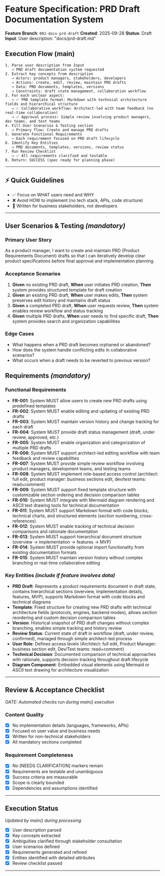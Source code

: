 # Feature Specification: PRD Draft Documentation System

**Feature Branch**: `002-docs-prd-draft` **Created**: 2025-09-28 **Status**:
Draft **Input**: User description: "docs/prd-draft.md"

## Execution Flow (main)

```
1. Parse user description from Input
   → PRD draft documentation system requested
2. Extract key concepts from description
   → Actors: product managers, stakeholders, developers
   → Actions: create, edit, review, maintain PRD drafts
   → Data: PRD documents, templates, versions
   → Constraints: draft state management, collaboration workflow
3. For each unclear aspect:
   → ✅ PRD template format: Markdown with technical architecture fields and hierarchical structure
   → ✅ Collaborative workflow: Architect-led with team feedback (no real-time collaboration)
   → ✅ Approval process: Simple review involving product managers, dev teams, and test teams
4. Fill User Scenarios & Testing section
   → Primary flow: Create and manage PRD drafts
5. Generate Functional Requirements
   → Each requirement focused on PRD draft lifecycle
6. Identify Key Entities
   → PRD documents, templates, versions, review status
7. Run Review Checklist
   → ✅ All requirements clarified and testable
8. Return: SUCCESS (spec ready for planning phase)
```

---

## ⚡ Quick Guidelines

- ✅ Focus on WHAT users need and WHY
- ❌ Avoid HOW to implement (no tech stack, APIs, code structure)
- 👥 Written for business stakeholders, not developers

---

## User Scenarios & Testing _(mandatory)_

### Primary User Story

As a product manager, I want to create and maintain PRD (Product Requirements
Document) drafts so that I can iteratively develop clear product specifications
before final approval and implementation planning.

### Acceptance Scenarios

1. **Given** no existing PRD draft, **When** user initiates PRD creation,
   **Then** system provides structured template for draft creation
2. **Given** an existing PRD draft, **When** user makes edits, **Then** system
   preserves edit history and maintains draft status
3. **Given** a completed PRD draft, **When** user requests review, **Then**
   system enables review workflow and status tracking
4. **Given** multiple PRD drafts, **When** user needs to find specific draft,
   **Then** system provides search and organization capabilities

### Edge Cases

- What happens when a PRD draft becomes orphaned or abandoned?
- How does the system handle conflicting edits in collaborative scenarios?
- What occurs when a draft needs to be reverted to previous version?

## Requirements _(mandatory)_

### Functional Requirements

- **FR-001**: System MUST allow users to create new PRD drafts using predefined
  templates
- **FR-002**: System MUST enable editing and updating of existing PRD drafts
- **FR-003**: System MUST maintain version history and change tracking for each
  draft
- **FR-004**: System MUST provide draft status management (draft, under review,
  approved, etc.)
- **FR-005**: System MUST enable organization and categorization of multiple PRD
  drafts
- **FR-006**: System MUST support architect-led editing workflow with team
  feedback and review capabilities
- **FR-007**: System MUST provide simple review workflow involving product
  managers, development teams, and testing teams
- **FR-008**: System MUST implement role-based access control (architect: full
  edit, product manager: business sections edit, dev/test teams: read+comment)
- **FR-009**: System MUST support fixed template structure with customizable
  section ordering and decision comparison tables
- **FR-010**: System MUST integrate with Mermaid diagram rendering and ASCII
  text drawing tools for technical documentation
- **FR-011**: System MUST support Markdown format with code blocks, technical
  charts, and structured elements (section numbering, cross-references)
- **FR-012**: System MUST enable tracking of technical decision comparisons and
  rationale documentation
- **FR-013**: System MUST support hierarchical document structure (overview →
  implementation → features → MVP)
- **FR-014**: System MUST provide optional import functionality from existing
  documentation formats
- **FR-015**: System MUST maintain version history without complex branching or
  real-time collaborative editing

### Key Entities _(include if feature involves data)_

- **PRD Draft**: Represents a product requirements document in draft state,
  contains hierarchical sections (overview, implementation details, features,
  MVP), supports Markdown format with code blocks and technical diagrams
- **Template**: Fixed structure for creating new PRD drafts with technical
  architecture fields (protocols, engines, backend modes), allows section
  reordering and custom decision comparison tables
- **Version**: Historical snapshot of PRD draft changes without complex
  branching, enables simple tracking and history review
- **Review Status**: Current state of draft in workflow (draft, under review,
  confirmed), managed through simple architect-led process
- **User Role**: Defines access levels (Architect: full edit, Product Manager:
  business section edit, Dev/Test teams: read+comment)
- **Technical Decision**: Documented comparison of technical approaches with
  rationale, supports decision tracking throughout draft lifecycle
- **Diagram Component**: Embedded visual elements using Mermaid or ASCII text
  drawing for architecture visualization

---

## Review & Acceptance Checklist

_GATE: Automated checks run during main() execution_

### Content Quality

- [x] No implementation details (languages, frameworks, APIs)
- [x] Focused on user value and business needs
- [x] Written for non-technical stakeholders
- [x] All mandatory sections completed

### Requirement Completeness

- [x] No [NEEDS CLARIFICATION] markers remain
- [x] Requirements are testable and unambiguous
- [x] Success criteria are measurable
- [x] Scope is clearly bounded
- [x] Dependencies and assumptions identified

---

## Execution Status

_Updated by main() during processing_

- [x] User description parsed
- [x] Key concepts extracted
- [x] Ambiguities clarified through stakeholder consultation
- [x] User scenarios defined
- [x] Requirements generated and refined
- [x] Entities identified with detailed attributes
- [x] Review checklist passed

---
